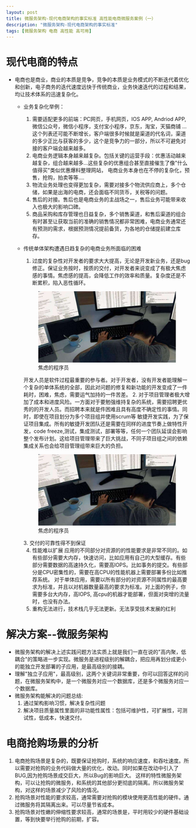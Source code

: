 ```yaml
---
layout: post
title: 微服务架构-现代电商架构的事实标准 高性能电商微服务案例（一）
description: "微服务架构-现代电商架构的事实标准"
tags: [微服务架构 电商 高性能 高可用] 
---
```


# 现代电商的特点
* 电商也是商业，商业的本质是竞争，竞争的本质是业务模式的不断迭代着优化和创新，电子商务的迭代速度远快于传统商业，业务快速迭代的过程和结果，均让技术体系的迅速复杂化。
   + 业务复杂化举例：
      1. 需要适配更多的前端：PC网页，手机网页，IOS APP, Andriod APP, 微信公众号，微信小程序，支付宝小程序，京东，淘宝，天猫商铺 ...
  这个列表还可能不断增长，客户端很多时候就是渠道的代名词，渠道的多少正比与获客的多少，这个是竞争力的一部分，所以不可避免对接的客户端会越来越多。
      2. 电商业务逻辑本身越来越复杂。包括关键的运营手段：优惠活动越来越复杂，组合越来越多...这些复杂的优惠组合甚至直接催生了像"什么值得买"类似优惠爆料整理网站，
      电商业务本身也在不停的复杂化，预售，抢购，拍卖等等....
      3. 物流业务处理也变得更加复杂，需要对接多个物流供应商上，多个仓储，如果是出海的电商，还会面临不同货币，关税等的问题。
      4. 售后的对接。售后也是电商业务的主战场之一，售后业务可能带来收入也极大的影响口碑。
      5. 商品采购和库存管理也日益复杂，多个销售渠道，和售后渠道的组合有时甚至让获取当前的准确的销售情况都非常困难，电商业务通常还有预测的需求，根据预测情况提前备货，为各地的仓储提前建立库存。
   + 传统单体架构遭遇日趋复杂的电商业务所面临的困难
      1. 过度的复杂性对开发者的要求大大提高，无论是开发新业务，还是bug修正。保证业务按时，按质的交付，对开发者来说变成了有极大焦虑感的事情。焦虑感的提高，会降低工作的效率和质量。复杂度还是不断累积，陷入恶性循环。
      <figure>
      	<img src="/images/black_horse/anxiety.jpeg" alt="">
      	<figcaption>焦虑的程序员</figcaption>
      </figure>
      开发人员是软件过程最重要的参与者。对于开发者，没有开发者能理解一个复杂的单体系统的全部，因此对问题的修复和新功能的开发变成了一件耗时，困难，焦虑，需要运气加持的一件苦差。
      2. 对于项目管理者极大增加了成本和进度风险。一方面对于要勉强维持复杂的系统，需要招聘更优秀的的开发人员。而招聘本来就是件困难且具有高度不确定性的事情。同时，即使在项目划分为多个项目组并使用scrum等
      敏捷开发实践，为了保证项目集成。所有的敏捷开发团队还是需要在同样的进度节奏上做特性开发，code freeze,测试，集成测试，部署等等，任何一个团队延误会影响整个发布计划。这给项目管理带来了巨大挑战，不同子项目组之间的依赖集成关系也会给项目管理组带来巨大的负担。
          <figure>
            	<img src="/images/black_horse/anxiety.jpeg" alt="">
            	<figcaption>焦虑的程序员</figcaption>
            </figure>
      3. 交付的可靠性得不到保证
      
      4. 性能难以扩展
      应用的不同部分对资源的的性能要求是非常不同的。如有些部分需要大内存，快速访问，比如应用有自己的大型缓存。有些部分需要数据的高速持久化，需要高IOPS。比如事务的提交。有些部分是CPU密集性的，需要在高CPU的性能机器上需要部署多份比如推荐系统。
      对于单体应用，需要以所有部分的对资源不同属性的最高要求为标准，并且以对机器数量最高的要求为标准。对上面的例子，你需要多台大内存，高IOPS, 高cpu的机器才能部署，但面对突增的流量时，也没有办法。
      5. 重构无法进行，技术栈几乎无法更新。无法享受技术发展的红利
 

# 解决方案--微服务架构
* 微服务架构的解决上述实践问题方法实质上就是我们一直在说的"高内聚，低耦合"的策略进一步实现。微服务是进程级别的解耦合，把应用再划分成更小的能独立开发部署的子应用，是最高级别的接耦。
* 理解"独立子应用"，最高级别，这两个关键词非常重要，你可以回答这样的问题，在微服务架构中，是一个微服务对应一个数据库，还是多个微服务对应一个数据库。
* 微服务架构能解决的问题总结:
   1. 通过架构影响习惯，解决复杂性问题
   2. 解决项目质量属性里面的非功能性属性：包括可维护性，可扩展性，可测试性，低成本，快速交付。
# 电商抢购场景的分析
1. 电商抢购场景是复杂的，既要保证抢购时，系统的响应速度，和吞吐速度。所以需要对抢购的业务代码做大量的优化，改动。同时如果在改动中引入了BUG,因为抢购场景成交巨大，所以Bug的影响巨大。
这样的特性微服务架构，可以让抢购的微服务，和系统的其他部分更彻底的隔离。所以微服务架构，对这样的场景减少了风险的情况。
2. 抢购场景对性能的要求较高，通常需要对抢购的模块使用更高性能的硬件。通过微服务将其隔离出来。可以尽量节省成本。
3. 抢购场景对性嫩的伸缩性要求较高，通常的场景是，平时用较少的硬件基础设置，等到快要举行抢购的前期，扩容。
						   
    
